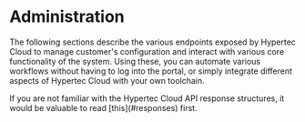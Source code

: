 # Administration

The following sections describe the various endpoints exposed by Hypertec Cloud to manage customer's configuration and interact with various core functionality of the system. Using these, you can automate various workflows without having to log into the portal, or simply integrate different aspects of Hypertec Cloud with your own toolchain.
<aside class="notice">
If you are not familiar with the Hypertec Cloud API response structures, it would be valuable to read [this](#responses) first.
</aside>
